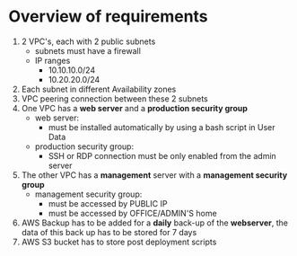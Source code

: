 # Overview of requirements

1. 2 VPC's, each with 2 public subnets
   - subnets must have a firewall
   - IP ranges
     - 10.10.10.0/24
     - 10.20.20.0/24
2. Each subnet in different Availability zones
3. VPC peering connection between these 2 subnets
4. One VPC has a **web server** and a **production security group**
   - web server:
     -  must be installed automatically by using a bash script in User Data 
   - production security group:
     - SSH or RDP connection must be only enabled from the admin server
5. The other VPC has a **management** server with a **management security group**
   - management security group:
     - must be accessed by PUBLIC IP
     - must be accessed by OFFICE/ADMIN'S home
6. AWS Backup has to be added for a **daily** back-up of the **webserver**, the data of this back up has to be stored for 7 days
7. AWS S3 bucket has to store post deployment scripts 